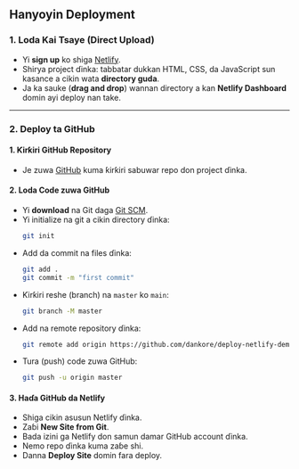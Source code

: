 ## **Hanyoyin Deployment**

### 1. **Loda Kai Tsaye (Direct Upload)**
- Yi **sign up** ko shiga [Netlify](https://www.netlify.com/).
- Shirya project ɗinka: tabbatar dukkan HTML, CSS, da JavaScript sun kasance a cikin wata **directory guda**.
- Ja ka sauke (**drag and drop**) wannan directory a kan **Netlify Dashboard** domin ayi deploy nan take.

---

### 2. **Deploy ta GitHub**
#### 1. **Ƙirƙiri GitHub Repository**
- Je zuwa [GitHub](https://github.com/) kuma ƙirƙiri sabuwar repo don project ɗinka.

#### 2. **Loda Code zuwa GitHub**
- Yi **download** na Git daga [Git SCM](https://git-scm.com/).
- Yi initialize na git a cikin directory ɗinka:
  ```bash
  git init
  ```
- Add da commit na files ɗinka:
  ```bash
  git add .
  git commit -m "first commit"
  ```
- Ƙirƙiri reshe (branch) na `master` ko `main`:
  ```bash
  git branch -M master
  ```
- Add na remote repository ɗinka:
  ```bash
  git remote add origin https://github.com/dankore/deploy-netlify-demo.git
  ```
- Tura (push) code zuwa GitHub:
  ```bash
  git push -u origin master
  ```

#### 3. **Haɗa GitHub da Netlify**
- Shiga cikin asusun Netlify ɗinka.
- Zaɓi **New Site from Git**.
- Bada izini ga Netlify don samun damar GitHub account ɗinka.
- Nemo repo ɗinka kuma zaɓe shi.
- Danna **Deploy Site** domin fara deploy.

